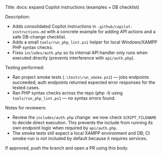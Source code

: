 Title: docs: expand Copilot instructions (examples + DB checklist)

Description:
- Adds consolidated Copilot instructions in `.github/copilot-instructions.md` with a concrete example for adding API actions and a safe DB-change checklist.
- Adds a small `tools/run_php_lint.ps1` helper for local Windows/XAMPP PHP syntax checks.
- Fixes `includes/auth.php` so its internal API handler only runs when executed directly (prevents interference with `api/auth.php`).

Testing performed:
- Ran project smoke tests (`.\tests\run_smoke.ps1`) — jobs endpoints succeeded; auth endpoints returned expected error responses for the tested cases.
- Ran PHP syntax checks across the repo (php -l) using `tools/run_php_lint.ps1` — no syntax errors found.

Notes for reviewers:
- Review the `includes/auth.php` change: we now check `SCRIPT_FILENAME` to decide direct execution. This prevents the include from running its own endpoint logic when required by `api/auth.php`.
- The smoke tests still expect a local XAMPP environment and DB; CI smoke-run is not included by default because it requires services.

If approved, push the branch and open a PR using this body.
